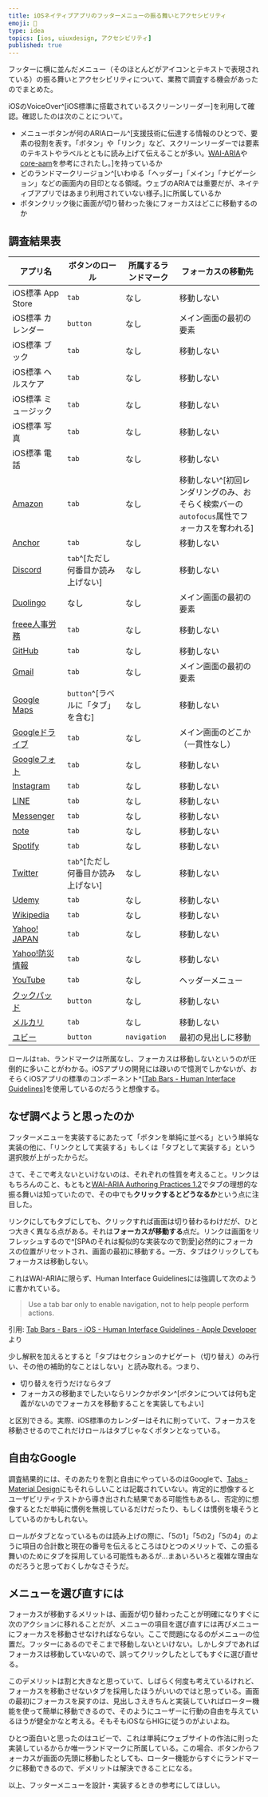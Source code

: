 ```yaml
---
title: iOSネイティブアプリのフッターメニューの振る舞いとアクセシビリティ
emoji: 🐾
type: idea
topics: [ios, uiuxdesign, アクセシビリティ]
published: true
---
```


フッターに横に並んだメニュー（そのほとんどがアイコンとテキストで表現されている）の振る舞いとアクセシビリティについて、業務で調査する機会があったのでまとめた。

iOSのVoiceOver^[iOS標準に搭載されているスクリーンリーダー]を利用して確認。確認したのは次のことについて。

- メニューボタンが何のARIAロール^[支援技術に伝達する情報のひとつで、要素の役割を表す。「ボタン」や「リンク」など、スクリーンリーダーでは要素のテキストやラベルとともに読み上げて伝えることが多い。[WAI-ARIA](https://momdo.github.io/wai-aria-1.2/#introroles)や[core-aam](https://www.w3.org/TR/core-aam-1.2/#mapping_role_table)を参考にされたし。]を持っているか
- どのランドマークリージョン^[いわゆる「ヘッダー」「メイン」「ナビゲーション」などの画面内の目印となる領域。ウェブのARIAでは重要だが、ネイティブアプリではあまり利用されていない様子。]に所属しているか
- ボタンクリック後に画面が切り替わった後にフォーカスはどこに移動するのか

## 調査結果表

| アプリ名                                                                                                                                                                                                                              | ボタンのロール                     | 所属するランドマーク | フォーカスの移動先                                                                         |
| ------------------------------------------------------------------------------------------------------------------------------------------------------------------------------------------------------------------------------------- | ---------------------------------- | -------------------- | ------------------------------------------------------------------------------------------ |
| iOS標準 App Store                                                                                                                                                                                                                     | `tab`                              | なし                 | 移動しない                                                                                 |
| iOS標準 カレンダー                                                                                                                                                                                                                    | `button`                           | なし                 | メイン画面の最初の要素                                                                     |
| iOS標準 ブック                                                                                                                                                                                                                        | `tab`                              | なし                 | 移動しない                                                                                 |
| iOS標準 ヘルスケア                                                                                                                                                                                                                    | `tab`                              | なし                 | 移動しない                                                                                 |
| iOS標準 ミュージック                                                                                                                                                                                                                  | `tab`                              | なし                 | 移動しない                                                                                 |
| iOS標準 写真                                                                                                                                                                                                                          | `tab`                              | なし                 | 移動しない                                                                                 |
| iOS標準 電話                                                                                                                                                                                                                          | `tab`                              | なし                 | 移動しない                                                                                 |
| [Amazon](https://apps.apple.com/jp/app/amazon-%E3%82%B7%E3%83%A7%E3%83%83%E3%83%94%E3%83%B3%E3%82%B0%E3%82%A2%E3%83%97%E3%83%AA/id374254473)                                                                                          | `tab`                              | なし                 | 移動しない^[初回レンダリングのみ、おそらく検索バーの`autofocus`属性でフォーカスを奪われる] |
| [Anchor](https://apps.apple.com/jp/app/anchor-%E3%83%9D%E3%83%83%E3%83%89%E3%82%AD%E3%83%A3%E3%82%B9%E3%83%88%E3%82%92%E4%BD%9C%E6%88%90/id1056182234)                                                                                | `tab`                              | なし                 | 移動しない                                                                                 |
| [Discord](https://apps.apple.com/jp/app/discord-%E8%A9%B1%E3%81%9D%E3%81%86-%E3%83%81%E3%83%A3%E3%83%83%E3%83%88%E3%81%97%E3%82%88%E3%81%86-%E9%9B%86%E3%81%BE%E3%82%8D%E3%81%86/id985746746)                                         | `tab`^[ただし何番目か読み上げない] | なし                 | 移動しない                                                                                 |
| [Duolingo](https://apps.apple.com/jp/app/duolingo-language-lessons/id570060128)                                                                                                                                                       | なし                               | なし                 | メイン画面の最初の要素                                                                     |
| [freee人事労務](https://apps.apple.com/jp/app/freee%E4%BA%BA%E4%BA%8B%E5%8A%B4%E5%8B%99-%E3%82%A2%E3%83%97%E3%83%AA%E3%81%A7%E5%8B%A4%E6%80%A0%E5%85%A5%E5%8A%9B-%E7%B5%A6%E4%B8%8E%E6%98%8E%E7%B4%B0%E9%96%B2%E8%A6%A7/id1037197002) | `tab`                              | なし                 | 移動しない                                                                                 |
| [GitHub](https://apps.apple.com/jp/app/github/id1477376905)                                                                                                                                                                           | `tab`                              | なし                 | 移動しない                                                                                 |
| [Gmail](https://apps.apple.com/jp/app/gmail-google-%E3%81%AE%E3%83%A1%E3%83%BC%E3%83%AB/id422689480)                                                                                                                                  | `tab`                              | なし                 | メイン画面の最初の要素                                                                     |
| [Google Maps](https://apps.apple.com/jp/app/google-%E3%83%9E%E3%83%83%E3%83%97-%E4%B9%97%E6%8F%9B%E6%A1%88%E5%86%85-%E3%82%B0%E3%83%AB%E3%83%A1/id585027354)                                                                          | `button`^[ラベルに「タブ」を含む]  | なし                 | 移動しない                                                                                 |
| [Googleドライブ](https://apps.apple.com/jp/app/google-%E3%83%89%E3%83%A9%E3%82%A4%E3%83%96-%E5%AE%89%E5%85%A8%E3%81%AA%E3%82%AA%E3%83%B3%E3%83%A9%E3%82%A4%E3%83%B3-%E3%82%B9%E3%83%88%E3%83%AC%E3%83%BC%E3%82%B8/id507874739)        | `tab`                              | なし                 | メイン画面のどこか（一貫性なし）                                                           |
| [Googleフォト](https://apps.apple.com/jp/app/google-%E3%83%95%E3%82%A9%E3%83%88/id962194608)                                                                                                                                          | `tab`                              | なし                 | 移動しない                                                                                 |
| [Instagram](https://apps.apple.com/jp/app/instagram/id389801252)                                                                                                                                                                      | `tab`                              | なし                 | 移動しない                                                                                 |
| [LINE](https://apps.apple.com/jp/app/line/id443904275)                                                                                                                                                                                | `tab`                              | なし                 | 移動しない                                                                                 |
| [Messenger](https://apps.apple.com/jp/app/messenger/id454638411)                                                                                                                                                                      | `tab`                              | なし                 | 移動しない                                                                                 |
| [note](https://apps.apple.com/jp/app/note-%E3%83%8E%E3%83%BC%E3%83%88/id906581110)                                                                                                                                                    | `tab`                              | なし                 | 移動しない                                                                                 |
| [Spotify](https://apps.apple.com/jp/app/spotify-%E9%9F%B3%E6%A5%BD%E3%81%A8%E3%83%9D%E3%83%83%E3%83%89%E3%82%AD%E3%83%A3%E3%82%B9%E3%83%88/id324684580)                                                                               | `tab`                              | なし                 | 移動しない                                                                                 |
| [Twitter](https://apps.apple.com/jp/app/twitter/id1482454543)                                                                                                                                                                         | `tab`^[ただし何番目か読み上げない] | なし                 | 移動しない                                                                                 |
| [Udemy](https://apps.apple.com/jp/app/udemy-online-video-courses/id562413829)                                                                                                                                                         | `tab`                              | なし                 | 移動しない                                                                                 |
| [Wikipedia](https://apps.apple.com/jp/app/%E3%82%A6%E3%82%A3%E3%82%AD%E3%83%9A%E3%83%87%E3%82%A3%E3%82%A2/id324715238)                                                                                                                | `tab`                              | なし                 | 移動しない                                                                                 |
| [Yahoo! JAPAN](https://apps.apple.com/jp/app/yahoo-japan/id299147843)                                                                                                                                                                 | `tab`                              | なし                 | 移動しない                                                                                 |
| [Yahoo!防災情報](https://apps.apple.com/jp/app/yahoo-%E9%98%B2%E7%81%BD%E9%80%9F%E5%A0%B1/id481914139)                                                                                                                                | `tab`                              | なし                 | 移動しない                                                                                 |
| [YouTube](https://apps.apple.com/jp/app/youtube/id544007664)                                                                                                                                                                          | `tab`                              | なし                 | ヘッダーメニュー                                                                           |
| [クックパッド](https://apps.apple.com/jp/app/%E3%82%AF%E3%83%83%E3%82%AF%E3%83%91%E3%83%83%E3%83%89-no-1%E6%96%99%E7%90%86%E3%83%AC%E3%82%B7%E3%83%94%E6%A4%9C%E7%B4%A2%E3%82%A2%E3%83%97%E3%83%AA/id340368403)                       | `button`                           | なし                 | 移動しない                                                                                 |
| [メルカリ](https://apps.apple.com/jp/app/%E3%83%A1%E3%83%AB%E3%82%AB%E3%83%AA-%E3%83%A1%E3%83%AB%E3%83%9A%E3%82%A4-%E3%83%95%E3%83%AA%E3%83%9E%E3%82%A2%E3%83%97%E3%83%AA-%E3%82%B9%E3%83%9E%E3%83%9B%E6%B1%BA%E6%B8%88/id667861049)  | `tab`                              | なし                 | 移動しない                                                                                 |
| [ユビー](https://apps.apple.com/jp/app/%E3%83%A6%E3%83%93%E3%83%BC-%E7%97%87%E7%8A%B6%E3%81%8B%E3%82%89%E7%97%85%E6%B0%97%E3%82%84%E7%97%85%E9%99%A2%E6%A4%9C%E7%B4%A2/id1573213207)                                                  | `button`                           | `navigation`         | 最初の見出しに移動                                                                         |

ロールは`tab`、ランドマークは所属なし、フォーカスは移動しないというのが圧倒的に多いことがわかる。iOSアプリの開発には疎いので憶測でしかないが、おそらくiOSアプリの標準のコンポーネント^[[Tab Bars - Human Interface Guidelines](https://developer.apple.com/design/human-interface-guidelines/ios/bars/tab-bars/)]を使用しているのだろうと想像する。

## なぜ調べようと思ったのか

フッターメニューを実装するにあたって「ボタンを単純に並べる」という単純な実装の他に、「リンクとして実装する」もしくは「タブとして実装する」という選択肢が上がったからだ。

さて、そこで考えないといけないのは、それぞれの性質を考えること。リンクはもちろんのこと、もともと[WAI-ARIA Authoring Practices 1.2](https://www.w3.org/TR/wai-aria-practices-1.2/)でタブの理想的な振る舞いは知っていたので、その中でも**クリックするとどうなるか**という点に注目した。

リンクにしてもタブにしても、クリックすれば画面は切り替わるわけだが、ひとつ大きく異なる点がある。それは**フォーカスが移動する**点だ。リンクは画面をリフレッシュするので^[SPAのそれは擬似的な実装なので割愛]必然的にフォーカスの位置がリセットされ、画面の最初に移動する。一方、タブはクリックしてもフォーカスは移動しない。

これはWAI-ARIAに限らず、Human Interface Guidelinesには強調して次のように書かれている。

> Use a tab bar only to enable navigation, not to help people perform actions.

引用: [Tab Bars - Bars - iOS - Human Interface Guidelines - Apple Developer](https://developer.apple.com/design/human-interface-guidelines/ios/bars/tab-bars/#:~:text=Use%20a%20tab%20bar%20only%20to%20enable%20navigation%2C%20not%20to%20help%20people%20perform%20actions.) より

少し解釈を加えるとすると「タブはセクションのナビゲート（切り替え）のみ行い、その他の補助的なことはしない」と読み取れる。つまり、

- 切り替えを行うだけならタブ
- フォーカスの移動までしたいならリンクかボタン^[ボタンについては何も定義がないのでフォーカスを移動することを実装してもよい]

と区別できる。実際、iOS標準のカレンダーはそれに則っていて、フォーカスを移動させるのでこれだけロールはタブじゃなくボタンとなっている。

## 自由なGoogle

調査結果的には、そのあたりを割と自由にやっているのはGoogleで、[Tabs - Material Design](https://material.io/components/tabs#behavior)にもそれらしいことは記載されていない。肯定的に想像するとユーザビリティテストから導き出された結果である可能性もあるし、否定的に想像するとただ単純に慣例を無視しているだけだったり、もしくは慣例を壊そうとしているのかもしれない。

ロールがタブとなっているものは読み上げの際に、「5の1」「5の2」「5の4」のように項目の合計数と現在の番号を伝えるところはひとつのメリットで、この振る舞いのためにタブを採用している可能性もあるが…まあいろいろと複雑な理由なのだろうと思っておくしかなさそうだ。

## メニューを選び直すには

フォーカスが移動するメリットは、画面が切り替わったことが明確になりすぐに次のアクションに移れることだが、メニューの項目を選び直すには再びメニューにフォーカスを移動させなければならない。ここで問題になるのがメニューの位置だ。フッターにあるのでそこまで移動しないといけない。しかしタブであればフォーカスは移動していないので、誤ってクリックしたとしてもすぐに選び直せる。

このデメリットは割と大きなと思っていて、しばらく何度も考えているけれど、フォーカスを移動させないタブを採用したほうがいいのではと思っている。画面の最初にフォーカスを戻すのは、見出しさえきちんと実装していればローター機能を使って簡単に移動できるので、そのようにユーザーに行動の自由を与えているほうが健全かなと考える。そもそもiOSならHIGに従うのがよいよね。

ひとつ面白いと思ったのはユビーで、これは単純にウェブサイトの作法に則った実装しているからか唯一ランドマークに所属している。この場合、ボタンからフォーカスが画面の先頭に移動したとしても、ローター機能からすぐにランドマークに移動できるので、デメリットは解決できることになる。

以上、フッターメニューを設計・実装するときの参考にしてほしい。
